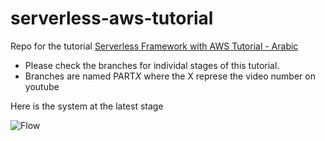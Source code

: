 # serverless-aws-tutorial

Repo for the tutorial [Serverless Framework with AWS Tutorial - Arabic ](https://youtube.com/c/khalidelshafie)

- Please check the branches for individal stages of this tutorial.
- Branches are named PART*X* where the X represe the video number on youtube

Here is the system at the latest stage

![Flow](https://raw.githubusercontent.com/abolkog/serverless-aws-tutorial/master/imgs/sls-tut-part7.png)

